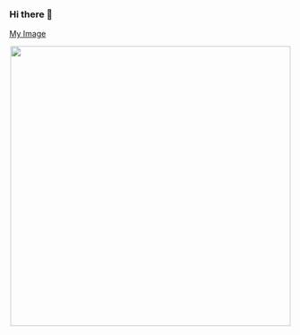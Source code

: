 ### Hi there 👋

<!--
**egyptianf/egyptianf** is a ✨ _special_ ✨ repository because its `README.md` (this file) appears on your GitHub profile.

Here are some ideas to get you started:

- 🔭 I’m currently working on ...
- 🌱 I’m currently learning ...
- 👯 I’m looking to collaborate on ...
- 🤔 I’m looking for help with ...
- 💬 Ask me about ...
- 📫 How to reach me: ...
- 😄 Pronouns: ...
- ⚡ Fun fact: ...
-->
[My Image](https://giphy.com/embed/YsI17jTaZrSr2K2KaC)
<div id="header" align="center">
  <img src="https://giphy.com/embed/YsI17jTaZrSr2K2KaC" width="500"/>
</div>
